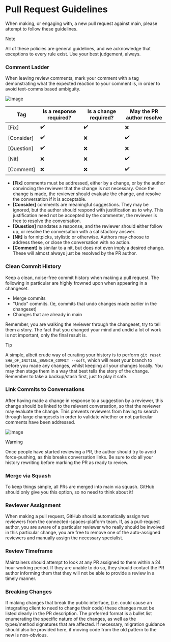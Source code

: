 # Pull Request Guidelines

When making, or engaging with, a new pull request against main, please attempt to follow these guidelines.

> [!NOTE]
> All of these policies are general guidelines, and we acknowledge that exceptions to every rule exist. Use your best judgement, always.


### Comment Ladder
When leaving review comments, mark your comment with a tag demonstrating what the expected reaction to your comment is, in order to avoid text-comms based ambiguity.

![image](https://github.com/user-attachments/assets/9fd015c4-815a-4bd0-82b1-e27a6ab99717)


| Tag  | Is a response required? | Is a change required?  | May the PR author resolve |
| ------------- | ------------- | ------------- | ------------- |
| [Fix]  | ✔️  | ✔️ | ❌  |
| [Consider]  |✔️  | ❌  | ✔️  |
| [Question]  | ✔️  | ❌  | ❌  |
| [Nit]  | ❌  | ❌  | ✔️  |
| [Comment]  | ❌  | ❌  | ✔️  |

- **[Fix]** comments must be addressed, either by a change, or by the author convincing the reviewer that the change is not necessary. Once the change is made, the reviewer should evaluate the change, and resolve the conversation if it is acceptable.
- **[Consider]** comments are meaningful suggestions. They may be ignored, but the author should respond with justification as to why. This justification need not be accepted by the commenter, the reviewer is free to resolve the conversation.
- **[Question]** mandates a response, and the reviewer should either follow up, or resolve the conversation with a satisfactory answer.
- **[Nit]** is for nitpicks, stylistic or otherwise. Authors may choose to address these, or close the conversation with no action.
- **[Comment]** is similar to a nit, but does not even imply a desired change. These will almost always just be resolved by the PR author.

### Clean Commit History
Keep a clean, noise-free commit history when making a pull request. The following in particular are highly frowned upon when appearing in a changeset.
- Merge commits
- "Undo" commits. (Ie, commits that undo changes made earlier in the changeset)
- Changes that are already in main

Remember, you are walking the reviewer through the changeset, try to tell them a story. The fact that you changed your mind and undid a lot of work is not important, only the final result is.

> [!TIP]
> A simple, albeit crude way of curating your history is to perform `git reset SHA_OF_INITIAL_BRANCH_COMMIT --soft`, which will reset your branch to before you made any changes, whilst keeping all your changes locally.
> You may then stage them in a way that best tells the story of the change. Remember to take a backup/stash first, just to play it safe.

### Link Commits to Conversations
After having made a change in response to a suggestion by a reviewer, this change should be linked to the relevant conversation, so that the reviewer may evaluate the change.
This prevents reviewers from having to search through large changesets in order to validate whether or not particular comments have been addressed.

![image](https://github.com/user-attachments/assets/749326a2-7f21-4836-b635-4de2dd36898f)

> [!WARNING]  
> Once people have started reviewing a PR, the author should try to avoid force-pushing, as this breaks conversation links.
> Be sure to do all your history rewriting before marking the PR as ready to review.

### Merge via Squash
To keep things simple, all PRs are merged into main via squash. GitHub should only give you this option, so no need to think about it!

### Reviewer Assignment
When making a pull request, GitHub should automatically assign two reviewers from the connected-spaces-platform team.
If, as a pull-request author, you are aware of a particular reviewer who really should be involved in this particular change, you are free to remove one of the auto-assigned reviewers and manually assign the necessary specialist.

### Review Timeframe
Maintainers should attempt to look at any PR assigned to them within a 24 hour working period. If they are unable to do so, they should contact the PR author informing them that they will not be able to provide a review in a timely manner.

### Breaking Changes
If making changes that break the public interface, (i.e. could cause an integrating client to need to change their code) these changes must be listed clearly in the PR description. The preferred format is a bullet list enumerating the specific nature of the changes, as well as the types/method signatures that are affected. If necessary, migration guidance should also be provided here, if moving code from the old pattern to the new is non-obvious.
